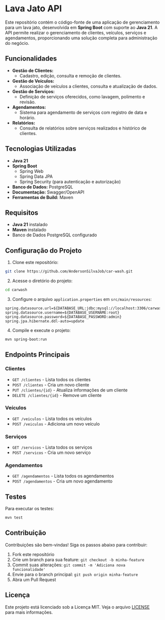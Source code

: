 # Lava Jato API

Este repositório contém o código-fonte de uma aplicação de gerenciamento para um lava jato, desenvolvida em **Spring Boot** com suporte ao **Java 21**. A API permite realizar o gerenciamento de clientes, veículos, serviços e agendamentos, proporcionando uma solução completa para administração do negócio.

## Funcionalidades

- **Gestão de Clientes:**
  - Cadastro, edição, consulta e remoção de clientes.
- **Gestão de Veículos:**
  - Associação de veículos a clientes, consulta e atualização de dados.
- **Gestão de Serviços:**
  - Definição de serviços oferecidos, como lavagem, polimento e revisão.
- **Agendamentos:**
  - Sistema para agendamento de serviços com registro de data e horário.
- **Relatórios:**
  - Consulta de relatórios sobre serviços realizados e histórico de clientes.

## Tecnologias Utilizadas

- **Java 21**
- **Spring Boot**
  - Spring Web
  - Spring Data JPA
  - Spring Security (para autenticação e autorização)
- **Banco de Dados:** PostgreSQL
- **Documentação:** Swagger/OpenAPI
- **Ferramentas de Build:** Maven

## Requisitos

- **Java 21** instalado
- **Maven** instalado
- Banco de Dados PostgreSQL configurado

## Configuração do Projeto

1. Clone este repositório:

```bash
git clone https://github.com/AndersonSilvaJob/car-wash.git
```

2. Acesse o diretório do projeto:

```bash
cd carwash
```

3. Configure o arquivo `application.properties` em `src/main/resources`:

```properties
spring.datasource.url=${DATABASE_URL:jdbc:mysql://localhost:3306/carwash}
spring.datasource.username=${DATABASE_USERNAME:root}
spring.datasource.password=${DATABASE_PASSWORD:admin}
spring.jpa.hibernate.ddl-auto=update
```

4. Compile e execute o projeto:

```bash
mvn spring-boot:run
```

## Endpoints Principais

### Clientes
- `GET /clientes` - Lista todos os clientes
- `POST /clientes` - Cria um novo cliente
- `PUT /clientes/{id}` - Atualiza informações de um cliente
- `DELETE /clientes/{id}` - Remove um cliente

### Veículos
- `GET /veiculos` - Lista todos os veículos
- `POST /veiculos` - Adiciona um novo veículo

### Serviços
- `GET /servicos` - Lista todos os serviços
- `POST /servicos` - Cria um novo serviço

### Agendamentos
- `GET /agendamentos` - Lista todos os agendamentos
- `POST /agendamentos` - Cria um novo agendamento

## Testes

Para executar os testes:

```bash
mvn test
```

## Contribuição

Contribuições são bem-vindas! Siga os passos abaixo para contribuir:

1. Fork este repositório
2. Crie um branch para sua feature: `git checkout -b minha-feature`
3. Commit suas alterações: `git commit -m 'Adiciona nova funcionalidade'`
4. Envie para o branch principal: `git push origin minha-feature`
5. Abra um Pull Request

## Licença

Este projeto está licenciado sob a Licença MIT. Veja o arquivo [LICENSE](LICENSE) para mais informações.

